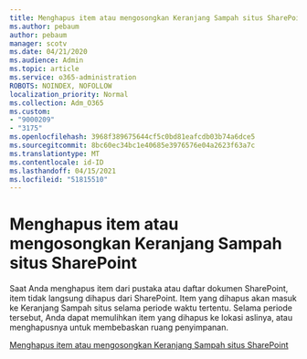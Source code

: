 ```yaml
---
title: Menghapus item atau mengosongkan Keranjang Sampah situs SharePoint
ms.author: pebaum
author: pebaum
manager: scotv
ms.date: 04/21/2020
ms.audience: Admin
ms.topic: article
ms.service: o365-administration
ROBOTS: NOINDEX, NOFOLLOW
localization_priority: Normal
ms.collection: Adm_O365
ms.custom:
- "9000209"
- "3175"
ms.openlocfilehash: 3968f389675644cf5c0bd81eafcdb03b74a6dce5
ms.sourcegitcommit: 8bc60ec34bc1e40685e3976576e04a2623f63a7c
ms.translationtype: MT
ms.contentlocale: id-ID
ms.lasthandoff: 04/15/2021
ms.locfileid: "51815510"
---
```

# <a name="delete-items-or-empty-the-recycle-bin-of-a-sharepoint-site"></a>Menghapus item atau mengosongkan Keranjang Sampah situs SharePoint 

Saat Anda menghapus item dari pustaka atau daftar dokumen SharePoint, item tidak langsung dihapus dari SharePoint. Item yang dihapus akan masuk ke Keranjang Sampah situs selama periode waktu tertentu. Selama periode tersebut, Anda dapat memulihkan item yang dihapus ke lokasi aslinya, atau menghapusnya untuk membebaskan ruang penyimpanan.

[Menghapus item atau mengosongkan Keranjang Sampah situs SharePoint](https://support.office.com/article/2e713599-d13e-40d6-96dc-66f0a366f74e)